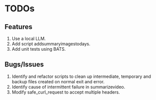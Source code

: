 # TODOs

## Features

1. Use a local LLM.
1. Add script addsummaryimagestodays.
1. Add unit tests using BATS.

## Bugs/Issues

1. Identify and refactor scripts to clean up intermediate, temporary and backup files created on normal exit and error.
2. Identify cause of intermittent failure in summarizevideo.
3. Modify safe_curl_request to accept multiple headers.

